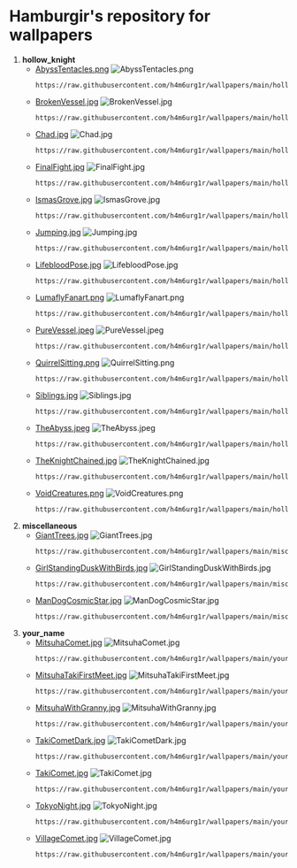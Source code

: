 # Hamburgir's repository for wallpapers
<!-- This README.md file is generated automatically any changes will be overridden -->
1. **hollow_knight**
	- [AbyssTentacles.png](https://raw.githubusercontent.com/h4m6urg1r/wallpapers/main/hollow_knight//AbyssTentacles.png)
![AbyssTentacles.png](/hollow_knight/AbyssTentacles.png)
		```
		https://raw.githubusercontent.com/h4m6urg1r/wallpapers/main/hollow_knight//AbyssTentacles.png
		```
	- [BrokenVessel.jpg](https://raw.githubusercontent.com/h4m6urg1r/wallpapers/main/hollow_knight//BrokenVessel.jpg)
![BrokenVessel.jpg](/hollow_knight/BrokenVessel.jpg)
		```
		https://raw.githubusercontent.com/h4m6urg1r/wallpapers/main/hollow_knight//BrokenVessel.jpg
		```
	- [Chad.jpg](https://raw.githubusercontent.com/h4m6urg1r/wallpapers/main/hollow_knight//Chad.jpg)
![Chad.jpg](/hollow_knight/Chad.jpg)
		```
		https://raw.githubusercontent.com/h4m6urg1r/wallpapers/main/hollow_knight//Chad.jpg
		```
	- [FinalFight.jpg](https://raw.githubusercontent.com/h4m6urg1r/wallpapers/main/hollow_knight//FinalFight.jpg)
![FinalFight.jpg](/hollow_knight/FinalFight.jpg)
		```
		https://raw.githubusercontent.com/h4m6urg1r/wallpapers/main/hollow_knight//FinalFight.jpg
		```
	- [IsmasGrove.jpg](https://raw.githubusercontent.com/h4m6urg1r/wallpapers/main/hollow_knight//IsmasGrove.jpg)
![IsmasGrove.jpg](/hollow_knight/IsmasGrove.jpg)
		```
		https://raw.githubusercontent.com/h4m6urg1r/wallpapers/main/hollow_knight//IsmasGrove.jpg
		```
	- [Jumping.jpg](https://raw.githubusercontent.com/h4m6urg1r/wallpapers/main/hollow_knight//Jumping.jpg)
![Jumping.jpg](/hollow_knight/Jumping.jpg)
		```
		https://raw.githubusercontent.com/h4m6urg1r/wallpapers/main/hollow_knight//Jumping.jpg
		```
	- [LifebloodPose.jpg](https://raw.githubusercontent.com/h4m6urg1r/wallpapers/main/hollow_knight//LifebloodPose.jpg)
![LifebloodPose.jpg](/hollow_knight/LifebloodPose.jpg)
		```
		https://raw.githubusercontent.com/h4m6urg1r/wallpapers/main/hollow_knight//LifebloodPose.jpg
		```
	- [LumaflyFanart.png](https://raw.githubusercontent.com/h4m6urg1r/wallpapers/main/hollow_knight//LumaflyFanart.png)
![LumaflyFanart.png](/hollow_knight/LumaflyFanart.png)
		```
		https://raw.githubusercontent.com/h4m6urg1r/wallpapers/main/hollow_knight//LumaflyFanart.png
		```
	- [PureVessel.jpeg](https://raw.githubusercontent.com/h4m6urg1r/wallpapers/main/hollow_knight//PureVessel.jpeg)
![PureVessel.jpeg](/hollow_knight/PureVessel.jpeg)
		```
		https://raw.githubusercontent.com/h4m6urg1r/wallpapers/main/hollow_knight//PureVessel.jpeg
		```
	- [QuirrelSitting.png](https://raw.githubusercontent.com/h4m6urg1r/wallpapers/main/hollow_knight//QuirrelSitting.png)
![QuirrelSitting.png](/hollow_knight/QuirrelSitting.png)
		```
		https://raw.githubusercontent.com/h4m6urg1r/wallpapers/main/hollow_knight//QuirrelSitting.png
		```
	- [Siblings.jpg](https://raw.githubusercontent.com/h4m6urg1r/wallpapers/main/hollow_knight//Siblings.jpg)
![Siblings.jpg](/hollow_knight/Siblings.jpg)
		```
		https://raw.githubusercontent.com/h4m6urg1r/wallpapers/main/hollow_knight//Siblings.jpg
		```
	- [TheAbyss.jpeg](https://raw.githubusercontent.com/h4m6urg1r/wallpapers/main/hollow_knight//TheAbyss.jpeg)
![TheAbyss.jpeg](/hollow_knight/TheAbyss.jpeg)
		```
		https://raw.githubusercontent.com/h4m6urg1r/wallpapers/main/hollow_knight//TheAbyss.jpeg
		```
	- [TheKnightChained.jpg](https://raw.githubusercontent.com/h4m6urg1r/wallpapers/main/hollow_knight//TheKnightChained.jpg)
![TheKnightChained.jpg](/hollow_knight/TheKnightChained.jpg)
		```
		https://raw.githubusercontent.com/h4m6urg1r/wallpapers/main/hollow_knight//TheKnightChained.jpg
		```
	- [VoidCreatures.png](https://raw.githubusercontent.com/h4m6urg1r/wallpapers/main/hollow_knight//VoidCreatures.png)
![VoidCreatures.png](/hollow_knight/VoidCreatures.png)
		```
		https://raw.githubusercontent.com/h4m6urg1r/wallpapers/main/hollow_knight//VoidCreatures.png
		```
1. **miscellaneous**
	- [GiantTrees.jpg](https://raw.githubusercontent.com/h4m6urg1r/wallpapers/main/miscellaneous//GiantTrees.jpg)
![GiantTrees.jpg](/miscellaneous/GiantTrees.jpg)
		```
		https://raw.githubusercontent.com/h4m6urg1r/wallpapers/main/miscellaneous//GiantTrees.jpg
		```
	- [GirlStandingDuskWithBirds.jpg](https://raw.githubusercontent.com/h4m6urg1r/wallpapers/main/miscellaneous//GirlStandingDuskWithBirds.jpg)
![GirlStandingDuskWithBirds.jpg](/miscellaneous/GirlStandingDuskWithBirds.jpg)
		```
		https://raw.githubusercontent.com/h4m6urg1r/wallpapers/main/miscellaneous//GirlStandingDuskWithBirds.jpg
		```
	- [ManDogCosmicStar.jpg](https://raw.githubusercontent.com/h4m6urg1r/wallpapers/main/miscellaneous//ManDogCosmicStar.jpg)
![ManDogCosmicStar.jpg](/miscellaneous/ManDogCosmicStar.jpg)
		```
		https://raw.githubusercontent.com/h4m6urg1r/wallpapers/main/miscellaneous//ManDogCosmicStar.jpg
		```
1. **your_name**
	- [MitsuhaComet.jpg](https://raw.githubusercontent.com/h4m6urg1r/wallpapers/main/your_name//MitsuhaComet.jpg)
![MitsuhaComet.jpg](/your_name/MitsuhaComet.jpg)
		```
		https://raw.githubusercontent.com/h4m6urg1r/wallpapers/main/your_name//MitsuhaComet.jpg
		```
	- [MitsuhaTakiFirstMeet.jpg](https://raw.githubusercontent.com/h4m6urg1r/wallpapers/main/your_name//MitsuhaTakiFirstMeet.jpg)
![MitsuhaTakiFirstMeet.jpg](/your_name/MitsuhaTakiFirstMeet.jpg)
		```
		https://raw.githubusercontent.com/h4m6urg1r/wallpapers/main/your_name//MitsuhaTakiFirstMeet.jpg
		```
	- [MitsuhaWithGranny.jpg](https://raw.githubusercontent.com/h4m6urg1r/wallpapers/main/your_name//MitsuhaWithGranny.jpg)
![MitsuhaWithGranny.jpg](/your_name/MitsuhaWithGranny.jpg)
		```
		https://raw.githubusercontent.com/h4m6urg1r/wallpapers/main/your_name//MitsuhaWithGranny.jpg
		```
	- [TakiCometDark.jpg](https://raw.githubusercontent.com/h4m6urg1r/wallpapers/main/your_name//TakiCometDark.jpg)
![TakiCometDark.jpg](/your_name/TakiCometDark.jpg)
		```
		https://raw.githubusercontent.com/h4m6urg1r/wallpapers/main/your_name//TakiCometDark.jpg
		```
	- [TakiComet.jpg](https://raw.githubusercontent.com/h4m6urg1r/wallpapers/main/your_name//TakiComet.jpg)
![TakiComet.jpg](/your_name/TakiComet.jpg)
		```
		https://raw.githubusercontent.com/h4m6urg1r/wallpapers/main/your_name//TakiComet.jpg
		```
	- [TokyoNight.jpg](https://raw.githubusercontent.com/h4m6urg1r/wallpapers/main/your_name//TokyoNight.jpg)
![TokyoNight.jpg](/your_name/TokyoNight.jpg)
		```
		https://raw.githubusercontent.com/h4m6urg1r/wallpapers/main/your_name//TokyoNight.jpg
		```
	- [VillageComet.jpg](https://raw.githubusercontent.com/h4m6urg1r/wallpapers/main/your_name//VillageComet.jpg)
![VillageComet.jpg](/your_name/VillageComet.jpg)
		```
		https://raw.githubusercontent.com/h4m6urg1r/wallpapers/main/your_name//VillageComet.jpg
		```
